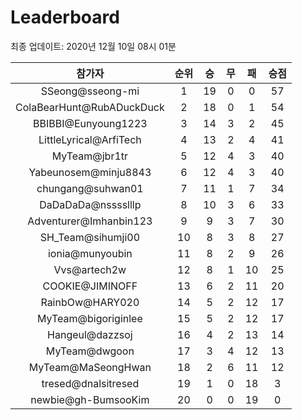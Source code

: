 # Leaderboard
최종 업데이트: 2020년 12월 10일 08시 01분




| 참가자 | 순위 | 승 | 무 | 패 | 승점 |
|:---:|:---:|:---:|:---:|:---:|:---:|
| SSeong@sseong-mi | 1 | 19 | 0 | 0 | 57 |
| ColaBearHunt@RubADuckDuck | 2 | 18 | 0 | 1 | 54 |
| BBIBBI@Eunyoung1223 | 3 | 14 | 3 | 2 | 45 |
| LittleLyrical@ArfiTech | 4 | 13 | 2 | 4 | 41 |
| MyTeam@jbr1tr | 5 | 12 | 4 | 3 | 40 |
| Yabeunosem@minju8843 | 6 | 12 | 4 | 3 | 40 |
| chungang@suhwan01 | 7 | 11 | 1 | 7 | 34 |
| DaDaDaDa@nsssslllp | 8 | 10 | 3 | 6 | 33 |
| Adventurer@Imhanbin123 | 9 | 9 | 3 | 7 | 30 |
| SH_Team@sihumji00 | 10 | 8 | 3 | 8 | 27 |
| ionia@munyoubin | 11 | 8 | 2 | 9 | 26 |
| Vvs@artech2w | 12 | 8 | 1 | 10 | 25 |
| COOKIE@JIMINOFF | 13 | 6 | 2 | 11 | 20 |
| RainbOw@HARY020 | 14 | 5 | 2 | 12 | 17 |
| MyTeam@bigoriginlee | 15 | 5 | 2 | 12 | 17 |
| Hangeul@dazzsoj | 16 | 4 | 2 | 13 | 14 |
| MyTeam@dwgoon | 17 | 3 | 4 | 12 | 13 |
| MyTeam@MaSeongHwan | 18 | 2 | 6 | 11 | 12 |
| tresed@dnalsitresed | 19 | 1 | 0 | 18 | 3 |
| newbie@gh-BumsooKim | 20 | 0 | 0 | 19 | 0 |